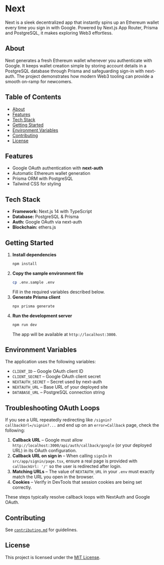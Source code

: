 # Next

Next is a sleek decentralized app that instantly spins up an Ethereum wallet every time you sign in with Google. Powered by Next.js App Router, Prisma and PostgreSQL, it makes exploring Web3 effortless.

## About
Next generates a fresh Ethereum wallet whenever you authenticate with Google. It keeps wallet creation simple by storing account details in a PostgreSQL database through Prisma and safeguarding sign-in with next-auth. The project demonstrates how modern Web3 tooling can provide a smooth on-ramp for newcomers.

## Table of Contents
- [About](#about)
- [Features](#features)
- [Tech Stack](#tech-stack)
- [Getting Started](#getting-started)
- [Environment Variables](#environment-variables)
- [Contributing](#contributing)
- [License](#license)

## Features
- Google OAuth authentication with **next-auth**
- Automatic Ethereum wallet generation
- Prisma ORM with PostgreSQL
- Tailwind CSS for styling

## Tech Stack
- **Framework:** Next.js 14 with TypeScript
- **Database:** PostgreSQL & Prisma
- **Auth:** Google OAuth via next-auth
- **Blockchain:** ethers.js

## Getting Started
1. **Install dependencies**
   ```bash
   npm install
   ```
2. **Copy the sample environment file**
   ```bash
   cp .env.sample .env
   ```
   Fill in the required variables described below.
3. **Generate Prisma client**
   ```bash
   npx prisma generate
   ```
4. **Run the development server**
   ```bash
   npm run dev
   ```
   The app will be available at `http://localhost:3000`.

## Environment Variables
The application uses the following variables:
- `CLIENT_ID` – Google OAuth client ID
- `CLIENT_SECRET` – Google OAuth client secret
- `NEXTAUTH_SECRET` – Secret used by next-auth
- `NEXTAUTH_URL` – Base URL of your deployed site
- `DATABASE_URL` – PostgreSQL connection string

## Troubleshooting OAuth Loops
If you see a URL repeatedly redirecting like `/signin?callbackUrl=/signin?...` and end up on an `error=Callback` page, check the following:

1. **Callback URL** – Google must allow `http://localhost:3000/api/auth/callback/google` (or your deployed URL) in its OAuth configuration.
2. **Callback URL on sign in** – When calling `signIn` in `src/app/signin/page.tsx`, ensure a real page is provided with `callbackUrl: '/'` so the user is redirected after login.
3. **Matching URLs** – The value of `NEXTAUTH_URL` in your `.env` must exactly match the URL you open in the browser.
4. **Cookies** – Verify in DevTools that session cookies are being set correctly.

These steps typically resolve callback loops with NextAuth and Google OAuth.

## Contributing
See [`contributing.md`](contributing.md) for guidelines.

## License
This project is licensed under the [MIT License](LICENSE).
